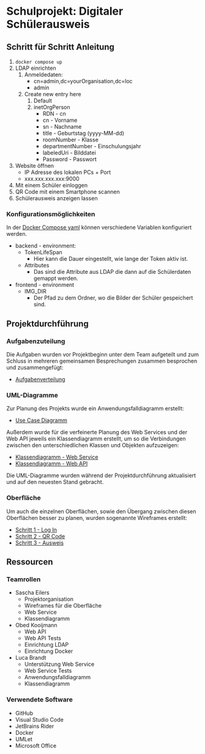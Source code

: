 # Schulprojekt: Digitaler Schülerausweis

## Schritt für Schritt Anleitung

1. `docker compose up`
2. LDAP einrichten
   1. Anmeldedaten:
      * cn=admin,dc=yourOrganisation,dc=loc
      * admin
   2. Create new entry here
      1. Default
      2. inetOrgPerson
         * RDN - cn
         * cn - Vorname
         * sn - Nachname
         * title - Geburtstag (yyyy-MM-dd)
         * roomNumber - Klasse
         * departmentNumber - Einschulungsjahr
         * labeledUri - Bilddatei
         * Password - Passwort
3. Website öffnen
   * IP Adresse des lokalen PCs + Port
   * xxx.xxx.xxx.xxx:9000
4. Mit einem Schüler einloggen
5. QR Code mit einem Smartphone scannen
6. Schülerausweis anzeigen lassen

### Konfigurationsmöglichkeiten

In der [Docker Compose yaml](docker-compose.yml) können verschiedene Variablen konfiguriert werden.

* backend - environment:
  * TokenLifeSpan
    * Hier kann die Dauer eingestellt, wie lange der Token aktiv ist.
  * Attributes
    * Das sind die Attribute aus LDAP die dann auf die Schülerdaten gemappt werden.
* frontend - environment
  * IMG_DIR
    * Der Pfad zu dem Ordner, wo die Bilder der Schüler gespeichert sind.

## Projektdurchführung

### Aufgabenzuteilung

Die Aufgaben wurden vor Projektbeginn unter dem Team aufgeteilt und zum Schluss in mehreren gemeinsamen Besprechungen zusammen besprochen und zusammengefügt:

* [Aufgabenverteilung](TODO.md "TODO Liste, die die Augabenverteilung im Team aufzeigt")

### UML-Diagramme

Zur Planung des Projekts wurde ein Anwendungsfalldiagramm erstellt:

* [Use Case Diagramm](Dokumente/Diagramme/UseCase.pdf "Anwendungfalldiagramm, für die Planung des Projekts")

Außerdem wurde für die verfeinerte Planung des Web Services und der Web API jeweils ein Klassendiagramm erstellt, um so die Verbindungen zwischen den unterschiedlichen Klassen und Objekten aufzuzeigen:

* [Klassendiagramm - Web Service](Dokumente/Diagramme/Klassendiagramm_WebService.pdf "Planung der Klassen des Web Services")
* [Klassendiagramm - Web API](Dokumente/Diagramme/Klassendiagramm_WebApi.pdf "Planung der Klassen für die Web API")

Die UML-Diagramme wurden während der Projektdurchführung aktualisiert und auf den neuesten Stand gebracht.

### Oberfläche

Um auch die einzelnen Oberflächen, sowie den Übergang zwischen diesen Oberflächen besser zu planen, wurden sogenannte Wireframes erstellt:

* [Schritt 1 - Log In](Dokumente/Wireframe/1_LogIn.pdf "1. Schitt - Login Fenster")
* [Schritt 2 - QR Code](Dokumente/Wireframe/2_QR.pdf "2. Schritt - QR Code Anzeige für den Schüler")
* [Schritt 3 - Ausweis](Dokumente/Wireframe/3_Ausweis.pdf "3.Schritt - Angezeigter Schülerausweis")

## Ressourcen

### Teamrollen

* Sascha Eilers
  * Projektorganisation
  * Wireframes für die Oberfläche
  * Web Service
  * Klassendiagramm
* Obed Kooijmann
  * Web API
  * Web API Tests
  * Einrichtung LDAP
  * Einrichtung Docker
* Luca Brandt
  * Unterstützung Web Service
  * Web Service Tests
  * Anwendungsfalldiagramm
  * Klassendiagramm

### Verwendete Software

* GitHub
* Visual Studio Code
* JetBrains Rider
* Docker
* UMLet
* Microsoft Office

